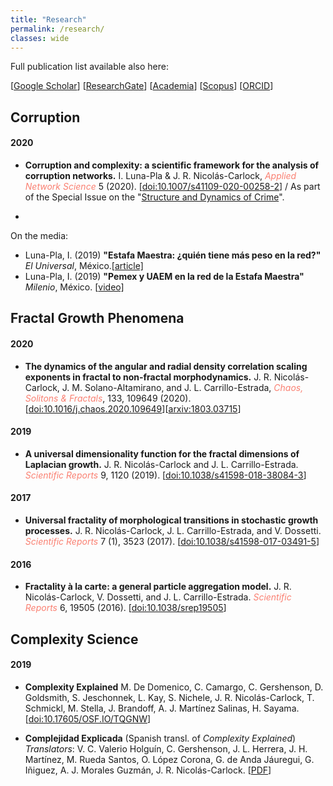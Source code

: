 ```yaml
---
title: "Research"
permalink: /research/
classes: wide
---
```


Full publication list available also here:

\[[Google Scholar](https://scholar.google.com/citations?user=Tpqh9iwAAAAJ&hl=en)\] 
\[[ResearchGate](https://www.researchgate.net/profile/J_Nicolas-Carlock)\] 
\[[Academia](https://unam.academia.edu/jrncarlock)\] 
\[[Scopus](https://www.scopus.com/authid/detail.uri?authorId=57074110400)\] 
\[[ORCID](http://orcid.org/0000-0003-4065-372X)\]

## Corruption

#### 2020

* **Corruption and complexity: a scientific framework for the analysis of corruption networks.** I. Luna-Pla & J. R. Nicolás-Carlock, <span style="color:Salmon">*Applied Network Science*</span> 5 (2020). \[[doi:10.1007/s41109-020-00258-2](https://doi.org/10.1007/s41109-020-00258-2)\] / As part of the Special Issue on the "[Structure and Dynamics of Crime](https://link.springer.com/journal/41109/topicalCollection/AC_ec00594d4ee6cbbff42661f67ce6dac4)".

* 

On the media:

* Luna-Pla, I. (2019) **"Estafa Maestra: ¿quién tiene más peso en la red?"** _El Universal_, México.\[[article\]](https://www.eluniversal.com.mx/opinion/issa-luna-pla/estafa-maestra-quien-tiene-mas-peso-en-la-red?)
* Luna-Pla, I. (2019) **"Pemex y UAEM en la red de la Estafa Maestra"** _Milenio_, México. \[[video\]](https://www.youtube.com/watch?v=zqWOV565TKc)

## Fractal Growth Phenomena

#### 2020

* **The dynamics of the angular and radial density correlation scaling exponents in fractal to non-fractal morphodynamics.** J. R. Nicolás-Carlock, J. M. Solano-Altamirano, and J. L. Carrillo-Estrada, <span style="color:Salmon">*Chaos, Solitons & Fractals*</span>, 133, 109649 (2020). \[[doi:10.1016/j.chaos.2020.109649](https://doi.org/10.1016/j.chaos.2020.109649)\]\[[arxiv:1803.03715](https://arxiv.org/abs/1803.03715)\]

#### 2019

* **A universal dimensionality function for the fractal dimensions of Laplacian growth.** J. R. Nicolás-Carlock and J. L. Carrillo-Estrada. <span style="color:Salmon">*Scientific Reports*</span> 9, 1120 (2019). \[[doi:10.1038/s41598-018-38084-3](https://doi.org/10.1038/s41598-018-38084-3)\]

#### 2017

* **Universal fractality of morphological transitions in stochastic growth processes.** J. R. Nicolás-Carlock, J. L. Carrillo-Estrada, and V. Dossetti. <span style="color:Salmon">*Scientific Reports*</span> 7 (1), 3523 (2017). \[[doi:10.1038/s41598-017-03491-5](https://doi.org/10.1038/s41598-017-03491-5)\]

#### 2016

* **Fractality à la carte: a general particle aggregation model.** J. R. Nicolás-Carlock, V. Dossetti, and J. L. Carrillo-Estrada. <span style="color:Salmon">*Scientific Reports*</span> 6, 19505 (2016). \[[doi:10.1038/srep19505](https://doi.org/10.1038/srep19505)\]

## Complexity Science

#### 2019

* **Complexity Explained** M. De Domenico, C. Camargo, C. Gershenson, D. Goldsmith, S. Jeschonnek, L. Kay, S. Nichele, J. R. Nicolás-Carlock, T. Schmickl, M. Stella, J. Brandoff, A. J. Martínez Salinas, H. Sayama. \[[doi:10.17605/OSF.IO/TQGNW](https://complexityexplained.github.io/ComplexityExplained.pdf)\]

* **Complejidad Explicada** (Spanish transl. of *Complexity Explained*\) _Translators_: V. C. Valerio Holguín, C. Gershenson, J. L. Herrera, J. H. Martínez, M. Rueda Santos, O. López Corona, G. de Anda Jáuregui, G. Iñiguez, A. J. Morales Guzmán, J. R. Nicolás-Carlock. \[[PDF](https://complexityexplained.github.io/ComplexityExplained[Spanish].pdf)\]
